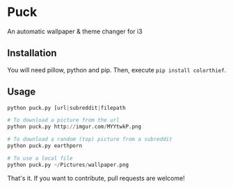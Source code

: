 # Puck
An automatic wallpaper & theme changer for i3

## Installation
You will need pillow, python and pip. Then, execute `pip install colorthief`.

## Usage
```python
python puck.py [url|subreddit|filepath

# To download a picture from the url
python puck.py http://imgur.com/MYYtwkP.png

# To download a random (top) picture from a subreddit
python puck.py earthporn

# To use a local file
python puck.py ~/Pictures/wallpaper.png
```

That's it. If you want to contribute, pull requests are welcome!
